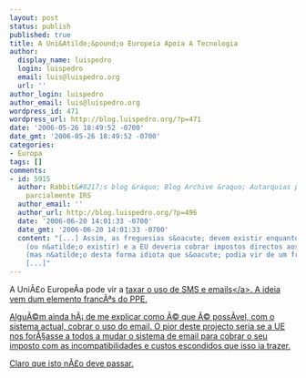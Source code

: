```yaml
---
layout: post
status: publish
published: true
title: A Uni&Atilde;&pound;o Europeia Apoia A Tecnologia
author:
  display_name: luispedro
  login: luispedro
  email: luis@luispedro.org
  url: ''
author_login: luispedro
author_email: luis@luispedro.org
wordpress_id: 471
wordpress_url: http://blog.luispedro.org/?p=471
date: '2006-05-26 18:49:52 -0700'
date_gmt: '2006-05-26 18:49:52 -0700'
categories:
- Europa
tags: []
comments:
- id: 5915
  author: Rabbit&#8217;s blog &raquo; Blog Archive &raquo; Autarquias passam a cobrar
    parcialmente IRS
  author_email: ''
  author_url: http://blog.luispedro.org/?p=496
  date: '2006-06-20 14:01:33 -0700'
  date_gmt: '2006-06-20 14:01:33 -0700'
  content: "[...] Assim, as freguesias s&oacute; devem existir enquanto cobrarem impostos
    (ou n&atilde;o existir) e a EU deveria cobrar impostos directos aos cidad&atilde;os
    (mas n&atilde;o desta forma idiota que s&oacute; podia vir de um franc&ecirc;s).
    [...]"
---
```

<p>A Uni&Atilde;&pound;o Europe&Atilde;&shy;a pode vir a <a href="http:&#47;&#47;today.reuters.co.uk&#47;news&#47;newsArticle.aspx?type=internetNews&storyID=2006-05-26T121239Z_01_L26740888_RTRIDST_0_OUKIN-UK-TELECOMS-EU-FUNDING.XML">taxar o uso de SMS e emails<&#47;a>. A ideia vem dum elemento franc&Atilde;&ordf;s do PPE.</p>
<p>Algu&Atilde;&copy;m ainda h&Atilde;&iexcl; de me explicar como &Atilde;&copy; que &Atilde;&copy; poss&Atilde;&shy;vel, com o sistema actual, cobrar o uso do email. O pior deste projecto seria se a UE nos for&Atilde;&sect;asse a todos a mudar o sistema de email para cobrar o seu imposto com as incompatibilidades e custos escondidos que isso ia trazer.</p>
<p>Claro que isto n&Atilde;&pound;o deve passar.</p>
